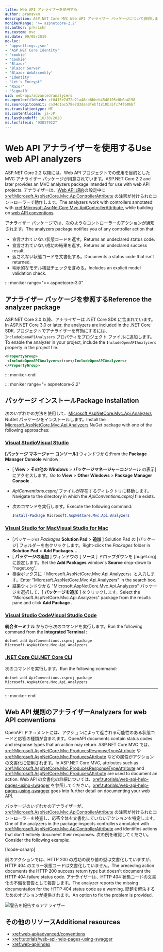 ```yaml
---
title: Web API アナライザーを使用する
author: pranavkm
description: ASP.NET Core MVC Web API アナライザー パッケージについて説明します。
monikerRange: '>= aspnetcore-2.2'
ms.author: prkrishn
ms.custom: mvc
ms.date: 09/05/2019
no-loc:
- 'appsettings.json'
- 'ASP.NET Core Identity'
- 'cookie'
- 'Cookie'
- 'Blazor'
- 'Blazor Server'
- 'Blazor WebAssembly'
- 'Identity'
- "Let's Encrypt"
- 'Razor'
- 'SignalR'
uid: web-api/advanced/analyzers
ms.openlocfilehash: cf0415e7d72e21a48db8bbeb4540f05e0b0a4198
ms.sourcegitcommit: ca34c1ac578e7d3daa0febf1810ba5fc74f60bbf
ms.translationtype: MT
ms.contentlocale: ja-JP
ms.lasthandoff: 10/30/2020
ms.locfileid: "93057922"
---
```

# <a name="use-web-api-analyzers"></a><span data-ttu-id="373ba-103">Web API アナライザーを使用する</span><span class="sxs-lookup"><span data-stu-id="373ba-103">Use web API analyzers</span></span>

<span data-ttu-id="373ba-104">ASP.NET Core 2.2 以降には、Web API プロジェクトでの使用を目的とした MVC アナライザー パッケージが用意されています。</span><span class="sxs-lookup"><span data-stu-id="373ba-104">ASP.NET Core 2.2 and later provides an MVC analyzers package intended for use with web API projects.</span></span> <span data-ttu-id="373ba-105">アナライザーは、[Web API 規約](xref:web-api/advanced/conventions)の設定中に <xref:Microsoft.AspNetCore.Mvc.ApiControllerAttribute> の注釈が付けられたコントローラーで動作します。</span><span class="sxs-lookup"><span data-stu-id="373ba-105">The analyzers work with controllers annotated with <xref:Microsoft.AspNetCore.Mvc.ApiControllerAttribute>, while building on [web API conventions](xref:web-api/advanced/conventions).</span></span>

<span data-ttu-id="373ba-106">アナライザー パッケージでは、次のようなコントローラーのアクションが通知されます。</span><span class="sxs-lookup"><span data-stu-id="373ba-106">The analyzers package notifies you of any controller action that:</span></span>

* <span data-ttu-id="373ba-107">宣言されていない状態コードを返す。</span><span class="sxs-lookup"><span data-stu-id="373ba-107">Returns an undeclared status code.</span></span>
* <span data-ttu-id="373ba-108">宣言されていない成功の結果を返す。</span><span class="sxs-lookup"><span data-stu-id="373ba-108">Returns an undeclared success result.</span></span>
* <span data-ttu-id="373ba-109">返されない状態コードを文書化する。</span><span class="sxs-lookup"><span data-stu-id="373ba-109">Documents a status code that isn't returned.</span></span>
* <span data-ttu-id="373ba-110">明示的なモデル検証チェックを含める。</span><span class="sxs-lookup"><span data-stu-id="373ba-110">Includes an explicit model validation check.</span></span>

::: moniker range=">= aspnetcore-3.0"

## <a name="reference-the-analyzer-package"></a><span data-ttu-id="373ba-111">アナライザー パッケージを参照する</span><span class="sxs-lookup"><span data-stu-id="373ba-111">Reference the analyzer package</span></span>

<span data-ttu-id="373ba-112">ASP.NET Core 3.0 以降、アナライザーは .NET Core SDK に含まれています。</span><span class="sxs-lookup"><span data-stu-id="373ba-112">In ASP.NET Core 3.0 or later, the analyzers are included in the .NET Core SDK.</span></span> <span data-ttu-id="373ba-113">プロジェクトでアナライザーを有効にするには、`IncludeOpenAPIAnalyzers` プロパティをプロジェクト ファイルに追加します。</span><span class="sxs-lookup"><span data-stu-id="373ba-113">To enable the analyzer in your project, include the `IncludeOpenAPIAnalyzers` property in the project file:</span></span>

```xml
<PropertyGroup>
 <IncludeOpenAPIAnalyzers>true</IncludeOpenAPIAnalyzers>
</PropertyGroup>
```

::: moniker-end

::: moniker range="= aspnetcore-2.2"

## <a name="package-installation"></a><span data-ttu-id="373ba-114">パッケージ インストール</span><span class="sxs-lookup"><span data-stu-id="373ba-114">Package installation</span></span>

<span data-ttu-id="373ba-115">次のいずれかの方法を使用して、[Microsoft.AspNetCore.Mvc.Api.Analyzers](https://www.nuget.org/packages/Microsoft.AspNetCore.Mvc.Api.Analyzers) NuGet パッケージをインストールします。</span><span class="sxs-lookup"><span data-stu-id="373ba-115">Install the [Microsoft.AspNetCore.Mvc.Api.Analyzers](https://www.nuget.org/packages/Microsoft.AspNetCore.Mvc.Api.Analyzers) NuGet package with one of the following approaches:</span></span>

### <a name="visual-studio"></a>[<span data-ttu-id="373ba-116">Visual Studio</span><span class="sxs-lookup"><span data-stu-id="373ba-116">Visual Studio</span></span>](#tab/visual-studio)

<span data-ttu-id="373ba-117">**[パッケージ マネージャー コンソール]** ウィンドウから:</span><span class="sxs-lookup"><span data-stu-id="373ba-117">From the **Package Manager Console** window:</span></span>
  * <span data-ttu-id="373ba-118">[ **View** > **その他の Windows** > **パッケージマネージャーコンソール** の表示] にアクセスします。</span><span class="sxs-lookup"><span data-stu-id="373ba-118">Go to **View** > **Other Windows** > **Package Manager Console** .</span></span>
  * <span data-ttu-id="373ba-119">*ApiConventions.csproj* ファイルが存在するディレクトリに移動します。</span><span class="sxs-lookup"><span data-stu-id="373ba-119">Navigate to the directory in which the *ApiConventions.csproj* file exists.</span></span>
  * <span data-ttu-id="373ba-120">次のコマンドを実行します。</span><span class="sxs-lookup"><span data-stu-id="373ba-120">Execute the following command:</span></span>

    ```powershell
    Install-Package Microsoft.AspNetCore.Mvc.Api.Analyzers
    ```

### <a name="visual-studio-for-mac"></a>[<span data-ttu-id="373ba-121">Visual Studio for Mac</span><span class="sxs-lookup"><span data-stu-id="373ba-121">Visual Studio for Mac</span></span>](#tab/visual-studio-mac)

* <span data-ttu-id="373ba-122">[パッケージの *Packages* **Solution Pad** > **追加** ] Solution Pad の [パッケージ] フォルダーを右クリックします。</span><span class="sxs-lookup"><span data-stu-id="373ba-122">Right-click the *Packages* folder in **Solution Pad** > **Add Packages...** .</span></span>
* <span data-ttu-id="373ba-123">[ **パッケージの追加** ] ウィンドウの [ **ソース** ] ドロップダウンを [nuget.org] に設定します。</span><span class="sxs-lookup"><span data-stu-id="373ba-123">Set the **Add Packages** window's **Source** drop-down to "nuget.org".</span></span>
* <span data-ttu-id="373ba-124">検索ボックスに「Microsoft.AspNetCore.Mvc.Api.Analyzers」と入力します。</span><span class="sxs-lookup"><span data-stu-id="373ba-124">Enter "Microsoft.AspNetCore.Mvc.Api.Analyzers" in the search box.</span></span>
* <span data-ttu-id="373ba-125">結果ウィンドウから "Microsoft.AspNetCore.Mvc.Api.Analyzers" パッケージを選択して、[ **パッケージを追加** ] をクリックします。</span><span class="sxs-lookup"><span data-stu-id="373ba-125">Select the "Microsoft.AspNetCore.Mvc.Api.Analyzers" package from the results pane and click **Add Package** .</span></span>

### <a name="visual-studio-code"></a>[<span data-ttu-id="373ba-126">Visual Studio Code</span><span class="sxs-lookup"><span data-stu-id="373ba-126">Visual Studio Code</span></span>](#tab/visual-studio-code)

<span data-ttu-id="373ba-127">**統合ターミナル** からから次のコマンドを実行します。</span><span class="sxs-lookup"><span data-stu-id="373ba-127">Run the following command from the **Integrated Terminal** :</span></span>

```dotnetcli
dotnet add ApiConventions.csproj package Microsoft.AspNetCore.Mvc.Api.Analyzers
```

### <a name="net-core-cli"></a>[<span data-ttu-id="373ba-128">.NET Core CLI</span><span class="sxs-lookup"><span data-stu-id="373ba-128">.NET Core CLI</span></span>](#tab/netcore-cli)

<span data-ttu-id="373ba-129">次のコマンドを実行します。</span><span class="sxs-lookup"><span data-stu-id="373ba-129">Run the following command:</span></span>

```dotnetcli
dotnet add ApiConventions.csproj package Microsoft.AspNetCore.Mvc.Api.Analyzers
```

---

::: moniker-end

## <a name="analyzers-for-web-api-conventions"></a><span data-ttu-id="373ba-130">Web API 規則のアナライザー</span><span class="sxs-lookup"><span data-stu-id="373ba-130">Analyzers for web API conventions</span></span>

<span data-ttu-id="373ba-131">OpenAPI ドキュメントには、アクションによって返される可能性のある状態コードと応答の種類が含まれます。</span><span class="sxs-lookup"><span data-stu-id="373ba-131">OpenAPI documents contain status codes and response types that an action may return.</span></span> <span data-ttu-id="373ba-132">ASP.NET Core MVC では、<xref:Microsoft.AspNetCore.Mvc.ProducesResponseTypeAttribute> や <xref:Microsoft.AspNetCore.Mvc.ProducesAttribute> などの属性がアクションの文書化に使用されます。</span><span class="sxs-lookup"><span data-stu-id="373ba-132">In ASP.NET Core MVC, attributes such as <xref:Microsoft.AspNetCore.Mvc.ProducesResponseTypeAttribute> and <xref:Microsoft.AspNetCore.Mvc.ProducesAttribute> are used to document an action.</span></span> <span data-ttu-id="373ba-133">Web API の文書化の詳細については、<xref:tutorials/web-api-help-pages-using-swagger> を参照してください。</span><span class="sxs-lookup"><span data-stu-id="373ba-133"><xref:tutorials/web-api-help-pages-using-swagger> goes into further detail on documenting your web API.</span></span>

<span data-ttu-id="373ba-134">パッケージのいずれかのアナライザーが、<xref:Microsoft.AspNetCore.Mvc.ApiControllerAttribute> の注釈が付けられたコントローラーを検査し、応答全体を文書化していないアクションを特定します。</span><span class="sxs-lookup"><span data-stu-id="373ba-134">One of the analyzers in the package inspects controllers annotated with <xref:Microsoft.AspNetCore.Mvc.ApiControllerAttribute> and identifies actions that don't entirely document their responses.</span></span> <span data-ttu-id="373ba-135">次の例を確認してください。</span><span class="sxs-lookup"><span data-stu-id="373ba-135">Consider the following example:</span></span>

[!code-csharp[](conventions/sample/Controllers/ContactsController.cs?name=missing404docs&highlight=10)]

<span data-ttu-id="373ba-136">前のアクションでは、HTTP 200 の成功の戻り値の型は文書化していますが、HTTP 404 のエラー状態コードは文書化していません。</span><span class="sxs-lookup"><span data-stu-id="373ba-136">The preceding action documents the HTTP 200 success return type but doesn't document the HTTP 404 failure status code.</span></span> <span data-ttu-id="373ba-137">アナライザーは、HTTP 404 状態コードの文書化の不備を警告として報告します。</span><span class="sxs-lookup"><span data-stu-id="373ba-137">The analyzer reports the missing documentation for the HTTP 404 status code as a warning.</span></span> <span data-ttu-id="373ba-138">問題を解決するためのオプションが提供されます。</span><span class="sxs-lookup"><span data-stu-id="373ba-138">An option to fix the problem is provided.</span></span>

![警告を報告するアナライザー](conventions/_static/Analyzer.gif)

## <a name="additional-resources"></a><span data-ttu-id="373ba-140">その他のリソース</span><span class="sxs-lookup"><span data-stu-id="373ba-140">Additional resources</span></span>

* <xref:web-api/advanced/conventions>
* <xref:tutorials/web-api-help-pages-using-swagger>
* <xref:web-api/index>
